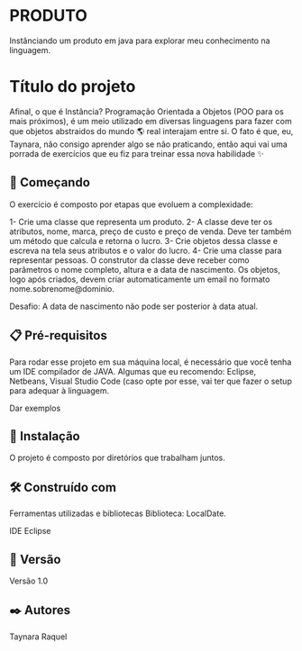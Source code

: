 # PRODUTO
Instânciando um produto em java para explorar meu conhecimento na linguagem.

# Título do projeto
Afinal, o que é Instância? Programação Orientada a Objetos (POO para os mais próximos), é um meio utilizado em diversas linguagens para fazer com que objetos abstraidos do mundo 🌎 real interajam entre si. 
O fato é que, eu, Taynara, não consigo aprender algo se não praticando, então aqui vai uma porrada de exercícios que eu fiz para treinar essa nova habilidade ✨️


## 🚀 Começando
O exercício é composto por etapas que evoluem a complexidade:

1- Crie uma classe que representa um produto. 2- A classe deve ter os atributos, nome, marca, preço de custo e preço de venda. Deve ter também um método que calcula e retorna o lucro.
3- Crie objetos dessa classe e escreva na tela seus atributos e o valor do lucro.
4- Crie uma classe para representar pessoas. O construtor da classe deve receber como parâmetros o nome completo, altura e a data de nascimento. Os objetos, logo após criados, devem criar automaticamente um email no formato nome.sobrenome@dominio.

Desafio: A data de nascimento não pode ser posterior à data atual.

## 📋 Pré-requisitos
Para rodar esse projeto em sua máquina local, é necessário que você tenha um IDE compilador de JAVA. Algumas que eu recomendo: Eclipse, Netbeans, Visual Studio Code (caso opte por esse, vai ter que fazer o setup para adequar à linguagem.

Dar exemplos
## 🔧 Instalação
O projeto é composto por diretórios que trabalham juntos.

## 🛠️ Construído com
Ferramentas utilizadas e bibliotecas
Biblioteca: LocalDate.

IDE Eclipse
## 📌 Versão
Versão 1.0

## ✒️ Autores
Taynara Raquel